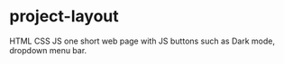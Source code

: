 # project-layout
HTML CSS JS
one short web page with JS buttons
such as Dark mode, dropdown menu bar.
